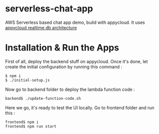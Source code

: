 # serverless-chat-app
AWS Serverless based chat app demo, build with appycloud. It uses [appycloud realtime db architecture](https://docs.appycloud.tech/content/appycloud-db/index.html#2)

# Installation & Run the Apps

First of all, deploy the backend stuff on appycloud. Once it's done, let create the initial configuration by running this command :

```
$ npm i
$ ./initial-setup.js
```

Now go to backend folder to deploy the lambda function code :

```
backend$ ./update-function-code.sh
```

Here we go, it's ready to test the UI locally. Go to frontend folder and run this :

```
frontend$ npm i
frontend$ npm run start
```
